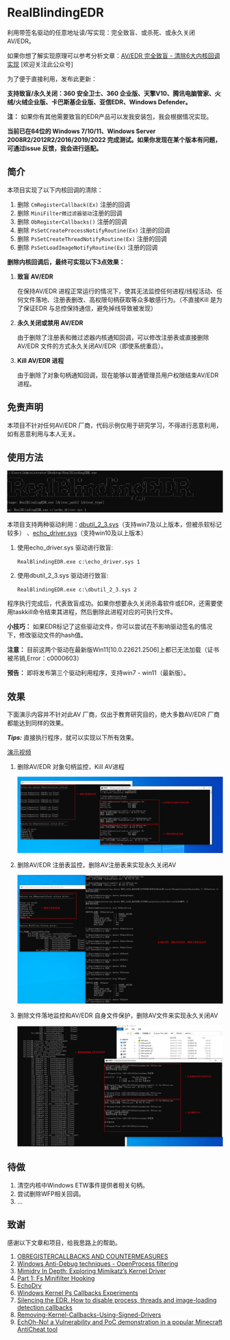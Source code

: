 # RealBlindingEDR

利用带签名驱动的任意地址读/写实现：完全致盲、或杀死、或永久关闭 AV/EDR。

如果你想了解实现原理可以参考分析文章：[AV/EDR 完全致盲 - 清除6大内核回调实现](https://mp.weixin.qq.com/s/ZMTjDMMdQoOczxzZ7OAGtA)    [欢迎关注此公众号]

为了便于直接利用，发布此更新：

**支持致盲/永久关闭：360 安全卫士、360 企业版、天擎V10、腾讯电脑管家、火绒/火绒企业版、卡巴斯基企业版、亚信EDR、Windows Defender。**

**注：** 如果你有其他需要致盲的EDR产品可以发我安装包，我会根据情况实现。

**当前已在64位的 Windows 7/10/11、Windows Server 2008R2/2012R2/2016/2019/2022 完成测试。如果你发现在某个版本有问题，可通过issue 反馈，我会进行适配。**


## 简介

本项目实现了以下内核回调的清除：

1. 删除 `CmRegisterCallback(Ex)` 注册的回调
2. 删除 `MiniFilter微过滤器驱动`注册的回调
3. 删除 `ObRegisterCallbacks()` 注册的回调
4. 删除 `PsSetCreateProcessNotifyRoutine(Ex)` 注册的回调
5. 删除 `PsSetCreateThreadNotifyRoutine(Ex)` 注册的回调
6. 删除 `PsSetLoadImageNotifyRoutine(Ex)` 注册的回调

**删除内核回调后，最终可实现以下3点效果：**

1. **致盲 AV/EDR**
    
    在保持AV/EDR 进程正常运行的情况下，使其无法监控任何进程/线程活动、任何文件落地、注册表删改、高权限句柄获取等众多敏感行为。（不直接Kill 是为了保证EDR 与总控保持通信，避免掉线导致被发现）
    
2. **永久关闭或禁用 AV/EDR**
    
    由于删除了注册表和微过滤器内核通知回调，可以修改注册表或直接删除AV/EDR 文件的方式永久关闭AV/EDR（即使系统重启）。
    
3. **Kill AV/EDR 进程**
    
    由于删除了对象句柄通知回调，现在能够以普通管理员用户权限结束AV/EDR 进程。

## 免责声明

本项目不针对任何AV/EDR 厂商，代码示例仅用于研究学习，不得进行恶意利用，如有恶意利用与本人无关。

## 使用方法

![](assets/17025416387098.jpg)


本项目支持两种驱动利用：[dbutil_2_3.sys](https://www.loldrivers.io/drivers/a4eabc75-edf6-4b74-9a24-6a26187adabf/)（支持win7及以上版本，但被杀软标记较多） 、[echo_driver.sys](https://www.loldrivers.io/drivers/afb8bb46-1d13-407d-9866-1daa7c82ca63/)（支持win10及以上版本）

1. 使用echo_driver.sys 驱动进行致盲:
	
	`RealBlindingEDR.exe c:\echo_driver.sys 1`
	
2. 使用dbutil_2_3.sys 驱动进行致盲:
	
	`RealBlindingEDR.exe c:\dbutil_2_3.sys 2`

程序执行完成后，代表致盲成功。如果你想要永久关闭杀毒软件或EDR，还需要使用taskkill命令结束其进程，然后删除此进程对应的可执行文件。

**小技巧：** 如果EDR标记了这些驱动文件，你可以尝试在不影响驱动签名的情况下，修改驱动文件的hash值。

**注意：** 目前这两个驱动在最新版Win11[10.0.22621.2506]上都已无法加载（证书被吊销,Error：c0000603）
 
**预告：** 即将发布第三个驱动利用程序，支持win7 - win11（最新版）。
      


## 效果
下面演示内容并不针对此AV 厂商，仅出于教育研究目的，绝大多数AV/EDR 厂商都能达到同样的效果。

***Tips:*** 直接执行程序，就可以实现以下所有效果。

[演示视频](Demovideo.mp4)
1. 删除AV/EDR 对象句柄监控，Kill AV进程
	
    ![](assets/16984944785334.jpg)
2. 删除AV/EDR 注册表监控，删除AV注册表来实现永久关闭AV
	
    ![](assets/16984945058037.jpg)

3. 删除文件落地监控和AV/EDR 自身文件保护，删除AV文件来实现永久关闭AV
	
    ![](assets/16984950206880.jpg)


## 待做

1. 清空内核中Windows ETW事件提供者相关句柄。
2. 尝试删除WFP相关回调。
3. ...

## 致谢

感谢以下文章和项目，给我思路上的帮助。
1. [OBREGISTERCALLBACKS AND COUNTERMEASURES](https://douggemhax.wordpress.com/2015/05/27/obregistercallbacks-and-countermeasures/)
2. [Windows Anti-Debug techniques - OpenProcess filtering](https://blog.xpnsec.com/anti-debug-openprocess/)
3. [Mimidrv In Depth: Exploring Mimikatz’s Kernel Driver](https://medium.com/@matterpreter/mimidrv-in-depth-4d273d19e148)
4. [Part 1: Fs Minifilter Hooking](https://aviadshamriz.medium.com/part-1-fs-minifilter-hooking-7e743b042a9d)
5. [EchoDrv](https://github.com/YOLOP0wn/EchoDrv)
6. [Windows Kernel Ps Callbacks Experiments](http://blog.deniable.org/posts/windows-callbacks/)
7. [Silencing the EDR. How to disable process, threads and image-loading detection callbacks](https://www.matteomalvica.com/blog/2020/07/15/silencing-the-edr/)
8. [Removing-Kernel-Callbacks-Using-Signed-Drivers](https://br-sn.github.io/Removing-Kernel-Callbacks-Using-Signed-Drivers/)
9. [EchOh-No! a Vulnerability and PoC demonstration in a popular Minecraft AntiCheat tool](https://ioctl.fail/echo-ac-writeup/)

